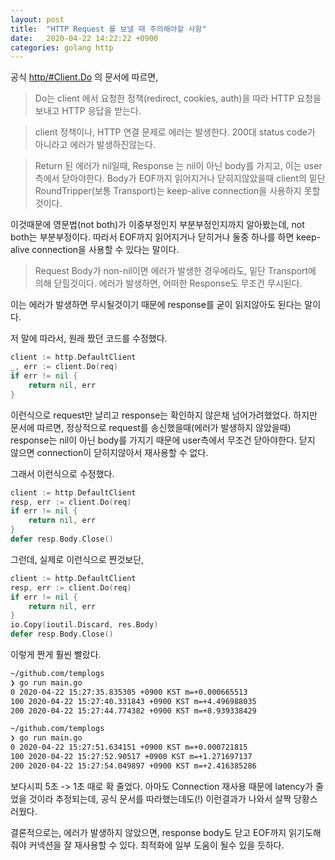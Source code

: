 ```yaml
---
layout: post
title:  "HTTP Request 를 보낼 때 주의해야할 사항"
date:   2020-04-22 14:22:22 +0900
categories: golang http
---
```



공식 [http/#Client.Do](https://golang.org/pkg/net/http/#Client.Do) 의 문서에 따르면, 

> Do는 client 에서 요청한 정책(redirect, cookies, auth)을 따라 HTTP 요청을 보내고 HTTP 응답을 받는다. 

> client 정책이나, HTTP 연결 문제로 에러는 발생한다. 200대 status code가 아니라고 에러가 발생하진않는다.

> Return 된 에러가 nil일때, Response 는 nil이 아닌 body를 가지고, 이는 user측에서 닫아야한다. Body가 EOF까지 읽어지거나 닫히지않았을때 client의 밑단 RoundTripper(보통 Transport)는 keep-alive connection을 사용하지 못할 것이다.

이것때문에 영문법(not both)가 이중부정인지 부분부정인지까지 알아봤는데, not both는 부분부정이다. 따라서 EOF까지 읽어지거나 닫히거나 둘중 하나를 하면 keep-alive connection을 사용할 수 있다는 말이다.

> Request Body가 non-nil이면 에러가 발생한 경우에라도, 밑단 Transport에 의해 닫힐것이다. 에러가 발생하면, 어떠한 Response도 무조건 무시된다. 

이는 에러가 발생하면 무시될것이기 때문에 response를 굳이 읽지않아도 된다는 말이다.

저 말에 따라서, 원래 짰던 코드를 수정했다.

~~~go
client := http.DefaultClient
_, err := client.Do(req)
if err != nil {
    return nil, err
}
~~~
이런식으로 request만 날리고 response는 확인하지 않은채 넘어가려했었다. 하지만 문서에 따르면, 정상적으로 request를 송신했을때(에러가 발생하지 않았을때) response는 nil이 아닌 body를 가지기 때문에 user측에서 무조건 닫아야한다. 닫지 않으면 connection이 닫히지않아서 재사용할 수 없다.

그래서 이런식으로 수정했다.
~~~go
client := http.DefaultClient
resp, err := client.Do(req)
if err != nil {
    return nil, err
}
defer resp.Body.Close()
~~~
그런데, 실제로 이런식으로 짠것보단,

~~~go
client := http.DefaultClient
resp, err := client.Do(req)
if err != nil {
    return nil, err
}
io.Copy(ioutil.Discard, res.Body)
defer resp.Body.Close()
~~~
이렇게 짠게 훨씬 빨랐다.

~~~bash
~/github.com/templogs
❯ go run main.go
0 2020-04-22 15:27:35.835305 +0900 KST m=+0.000665513
100 2020-04-22 15:27:40.331843 +0900 KST m=+4.496988035
200 2020-04-22 15:27:44.774382 +0900 KST m=+8.939338429

~/github.com/templogs
❯ go run main.go
0 2020-04-22 15:27:51.634151 +0900 KST m=+0.000721815
100 2020-04-22 15:27:52.90517 +0900 KST m=+1.271697137
200 2020-04-22 15:27:54.049897 +0900 KST m=+2.416385286
~~~
보다시피 5초 -> 1초 때로 확 줄었다. 아마도 Connection 재사용 때문에 latency가 줄었을 것이라 추정되는데,
공식 문서를 따라했는데도(!) 이런결과가 나와서 살짝 당황스러웠다.

결론적으로는, 에러가 발생하지 않았으면, response body도 닫고 EOF까지 읽기도해줘야 커넥션을 잘 재사용할 수 있다. 최적화에 일부 도움이 될수 있을 듯하다.